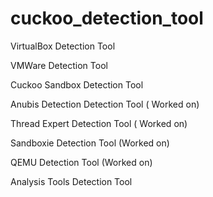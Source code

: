 # cuckoo_detection_tool

VirtualBox Detection Tool

VMWare Detection Tool

Cuckoo Sandbox Detection Tool

Anubis Detection Detection Tool ( Worked on)

Thread Expert Detection Tool ( Worked on)

Sandboxie Detection Tool (Worked on)

QEMU Detection Tool (Worked on)

Analysis Tools Detection Tool
